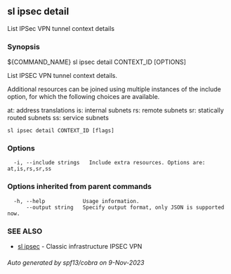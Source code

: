 ## sl ipsec detail

List IPSec VPN tunnel context details

### Synopsis

${COMMAND_NAME} sl ipsec detail CONTEXT_ID [OPTIONS]

  List IPSEC VPN tunnel context details.

  Additional resources can be joined using multiple instances of the include
  option, for which the following choices are available.

  at: address translations
  is: internal subnets
  rs: remote subnets
  sr: statically routed subnets
  ss: service subnets

```
sl ipsec detail CONTEXT_ID [flags]
```

### Options

```
  -i, --include strings   Include extra resources. Options are: at,is,rs,sr,ss
```

### Options inherited from parent commands

```
  -h, --help            Usage information.
      --output string   Specify output format, only JSON is supported now.
```

### SEE ALSO

* [sl ipsec](sl_ipsec.md)	 - Classic infrastructure IPSEC VPN

###### Auto generated by spf13/cobra on 9-Nov-2023
